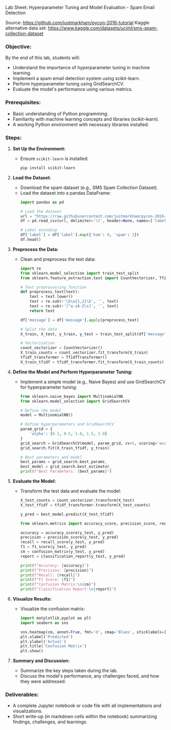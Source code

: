 Lab Sheet: Hyperparameter Tuning and Model Evaluation - Spam Email Detection

Source: https://github.com/justmarkham/pycon-2016-tutorial
Kaggle alternative data set: https://www.kaggle.com/datasets/uciml/sms-spam-collection-dataset

### Objective:
By the end of this lab, students will:
- Understand the importance of hyperparameter tuning in machine learning.
- Implement a spam email detection system using scikit-learn.
- Perform hyperparameter tuning using GridSearchCV.
- Evaluate the model's performance using various metrics.

### Prerequisites:
- Basic understanding of Python programming.
- Familiarity with machine learning concepts and libraries (scikit-learn).
- A working Python environment with necessary libraries installed.

### Steps:

1. **Set Up the Environment:**
   - Ensure `scikit-learn` is installed:
     ```bash
     pip install scikit-learn
     ```

2. **Load the Dataset:**
   - Download the spam dataset (e.g., SMS Spam Collection Dataset).
   - Load the dataset into a pandas DataFrame:
     ```python
     import pandas as pd

     # Load the dataset
     url = "https://raw.githubusercontent.com/justmarkham/pycon-2016-tutorial/master/data/sms.tsv"
     df = pd.read_csv(url, delimiter='\t', header=None, names=['label', 'message'])

     # Label encoding
     df['label'] = df['label'].map({'ham': 0, 'spam': 1})
     df.head()
     ```

3. **Preprocess the Data:**
   - Clean and preprocess the text data:
     ```python
     import re
     from sklearn.model_selection import train_test_split
     from sklearn.feature_extraction.text import CountVectorizer, TfidfTransformer

     # Text preprocessing function
     def preprocess_text(text):
         text = text.lower()
         text = re.sub(r'\b\w{1,2}\b', '', text)
         text = re.sub(r'[^a-zA-Z\s]', '', text)
         return text

     df['message'] = df['message'].apply(preprocess_text)

     # Split the data
     X_train, X_test, y_train, y_test = train_test_split(df['message'], df['label'], test_size=0.2, random_state=42)

     # Vectorization
     count_vectorizer = CountVectorizer()
     X_train_counts = count_vectorizer.fit_transform(X_train)
     tfidf_transformer = TfidfTransformer()
     X_train_tfidf = tfidf_transformer.fit_transform(X_train_counts)
     ```

4. **Define the Model and Perform Hyperparameter Tuning:**
   - Implement a simple model (e.g., Naive Bayes) and use GridSearchCV for hyperparameter tuning:
     ```python
     from sklearn.naive_bayes import MultinomialNB
     from sklearn.model_selection import GridSearchCV

     # Define the model
     model = MultinomialNB()

     # Define hyperparameters and GridSearchCV
     param_grid = {
         'alpha': [0.1, 0.5, 1.0, 1.5, 2.0]
     }
     grid_search = GridSearchCV(model, param_grid, cv=5, scoring='accuracy')
     grid_search.fit(X_train_tfidf, y_train)

     # Best parameters and model
     best_params = grid_search.best_params_
     best_model = grid_search.best_estimator_
     print(f"Best Parameters: {best_params}")
     ```

5. **Evaluate the Model:**
   - Transform the test data and evaluate the model:
     ```python
     X_test_counts = count_vectorizer.transform(X_test)
     X_test_tfidf = tfidf_transformer.transform(X_test_counts)

     y_pred = best_model.predict(X_test_tfidf)

     from sklearn.metrics import accuracy_score, precision_score, recall_score, f1_score, confusion_matrix, classification_report

     accuracy = accuracy_score(y_test, y_pred)
     precision = precision_score(y_test, y_pred)
     recall = recall_score(y_test, y_pred)
     f1 = f1_score(y_test, y_pred)
     cm = confusion_matrix(y_test, y_pred)
     report = classification_report(y_test, y_pred)

     print(f"Accuracy: {accuracy}")
     print(f"Precision: {precision}")
     print(f"Recall: {recall}")
     print(f"F1 Score: {f1}")
     print(f"Confusion Matrix:\n{cm}")
     print(f"Classification Report:\n{report}")
     ```

6. **Visualize Results:**
   - Visualize the confusion matrix:
     ```python
     import matplotlib.pyplot as plt
     import seaborn as sns

     sns.heatmap(cm, annot=True, fmt='d', cmap='Blues', xticklabels=['Ham', 'Spam'], yticklabels=['Ham', 'Spam'])
     plt.xlabel('Predicted')
     plt.ylabel('Actual')
     plt.title('Confusion Matrix')
     plt.show()
     ```

7. **Summary and Discussion:**
   - Summarize the key steps taken during the lab.
   - Discuss the model's performance, any challenges faced, and how they were addressed.

### Deliverables:
- A complete Jupyter notebook or code file with all implementations and visualizations.
- Short write-up (in markdown cells within the notebook) summarizing findings, challenges, and learnings.